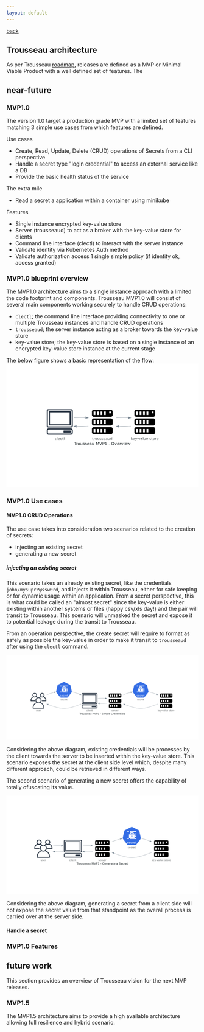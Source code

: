 ```yaml
--- 
layout: default
---
```


[back](./)

## Trousseau architecture

As per Trousseau [roadmap](./005-roadmap.html), releases are defined as a MVP or Minimal Viable Product with a well defined set of features. The 

## near-future 

### MVP1.0
The version 1.0 target a production grade MVP with a limited set of features matching 3 simple use cases from which features are defined.

Use cases
* Create, Read, Update, Delete (CRUD) operations of Secrets from a CLI perspective
* Handle a secret type "login credential" to access an external service like a DB
* Provide the basic health status of the service

The extra mile
* Read a secret a application within a container using minikube

Features
* Single instance encrypted key-value store 
* Server (trousseaud) to act as a broker with the key-value store for clients 
* Command line interface (clectl) to interact with the server instance
* Validate identity via Kubernetes Auth method
* Validate authorization access 1 single simple policy (if identity ok, access granted)

### MVP1.0 blueprint overview
The MVP1.0 architecture aims to a single instance approach with a limited the code footprint and components. Trousseau MVP1.0 will consist of several main components working securely to handle CRUD operations:

* ```clectl```; the command line interface providing connectivity to one or multiple Trousseau instances and handle CRUD operations
* ```trousseaud```; the server instance acting as a broker towards the key-value store
* key-value store; the key-value store is based on a single instance of an encrypted key-value store instance at the current stage 

The below figure shows a basic representation of the flow: 
![mvp1overview](https://raw.githubusercontent.com/Trousseau-io/trousseau-io.github.io/main/assets/diagrams/trousseau_mvp1_-_overview.png)

### MVP1.0 Use cases
#### MVP1.0 CRUD Operations
The use case takes into consideration two scenarios related to the creation of secrets:
* injecting an existing secret
* generating a new secret

##### injecting an existing secret
This scenario takes an already existing secret, like the credentials ```john/mysuprP@ssw0rd```, and injects it within Trousseau, either for safe keeping or for dynamic usage within an application. 
From a secret perspective, this is what could be called an "almost secret" since the key-value is either existing within another systems or files (happy csv/xls day!) and the pair will transit to Trousseau. This scenario will unmasked the secret and expose it to potential leakage during the transit to Trousseau.

From an operation perspective, the create secret will require to format as safely as possible the key-value in order to make it transit to ```trousseaud``` after using the ```clectl``` command. 

![existingcredentials](https://raw.githubusercontent.com/Trousseau-io/trousseau-io.github.io/main/assets/diagrams/trousseau_mvp1_-_simple_credentials.png)

Considering the above diagram, existing credentials will be processes by the client towards the server to be inserted within the key-value store. 
This scenario exposes the secret at the client side level which, despite many different approach, could be retrieved in different ways. 

The second scenario of generating a new secret offers the capability of totally ofuscating its value.

![generatingsecrets](https://raw.githubusercontent.com/Trousseau-io/trousseau-io.github.io/main/assets/diagrams/trousseau_mvp1_-_generate_a_secret.png)

Considering the above diagram, generating a secret from a client side will not expose the secret value from that standpoint as the overall process is carried over at the server side.

#### Handle a secret


### MVP1.0 Features

## future work
This section provides an overview of Trousseau vision for the next MVP releases.

### MVP1.5
The MVP1.5 architecture aims to provide a high available architecture allowing full resilience and hybrid scenario. 


